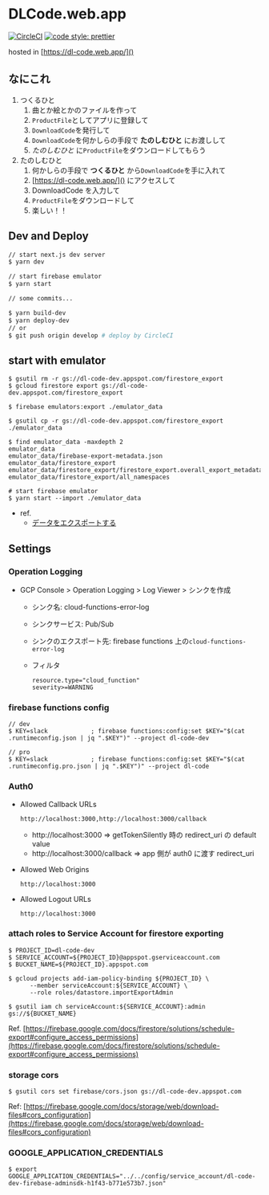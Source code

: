 # DLCode.web.app

[![CircleCI](https://circleci.com/gh/TatsuyaYamamoto/dl-code.web.app/tree/develop.svg?style=svg)](https://circleci.com/gh/TatsuyaYamamoto/dl-code.web.app/tree/develop)
[![code style: prettier](https://img.shields.io/badge/code_style-prettier-ff69b4.svg?style=flat-square)](https://github.com/prettier/prettier)

hosted in [https://dl-code.web.app/]()

## なにこれ

1. つくるひと
   1. 曲とか絵とかのファイルを作って
   1. `ProductFile`としてアプリに登録して
   1. `DownloadCode`を発行して
   1. `DownloadCode`を何かしらの手段で **たのしむひと** にお渡しして
   1. _たのしむひと_ に`ProductFile`をダウンロードしてもらう
1. たのしむひと
   1. 何かしらの手段で **つくるひと** から`DownloadCode`を手に入れて
   1. [https://dl-code.web.app/]() にアクセスして
   1. DownloadCode を入力して
   1. `ProductFile`をダウンロードして
   1. 楽しい！！

## Dev and Deploy

```bash
// start next.js dev server
$ yarn dev

// start firebase emulator
$ yarn start

// some commits...

$ yarn build-dev
$ yarn deploy-dev
// or
$ git push origin develop # deploy by CircleCI

```

## start with emulator

```shell script
$ gsutil rm -r gs://dl-code-dev.appspot.com/firestore_export
$ gcloud firestore export gs://dl-code-dev.appspot.com/firestore_export

$ firebase emulators:export ./emulator_data

$ gsutil cp -r gs://dl-code-dev.appspot.com/firestore_export ./emulator_data

$ find emulator_data -maxdepth 2
emulator_data
emulator_data/firebase-export-metadata.json
emulator_data/firestore_export
emulator_data/firestore_export/firestore_export.overall_export_metadata
emulator_data/firestore_export/all_namespaces

# start firebase emulator
$ yarn start --import ./emulator_data
```

- ref.
  - [データをエクスポートする](https://firebase.google.com/docs/firestore/manage-data/export-import?hl=ja#export_data)

## Settings

### Operation Logging

- GCP Console > Operation Logging > Log Viewer > シンクを作成

  - シンク名: cloud-functions-error-log
  - シンクサービス: Pub/Sub
  - シンクのエクスポート先: firebase functions 上の`cloud-functions-error-log`
  - フィルタ

    ```
    resource.type="cloud_function"
    severity>=WARNING
    ```

### firebase functions config

```shell script
// dev
$ KEY=slack            ; firebase functions:config:set $KEY="$(cat .runtimeconfig.json | jq ".$KEY")" --project dl-code-dev
```

```shell script
// pro
$ KEY=slack            ; firebase functions:config:set $KEY="$(cat .runtimeconfig.pro.json | jq ".$KEY")" --project dl-code

```

### Auth0

- Allowed Callback URLs

  ```text
  http://localhost:3000,http://localhost:3000/callback
  ```

  - http://localhost:3000 => getTokenSilently 時の redirect_uri の default value
  - http://localhost:3000/callback => app 側が auth0 に渡す redirect_uri

- Allowed Web Origins

  ```text
  http://localhost:3000
  ```

- Allowed Logout URLs
  ```text
  http://localhost:3000
  ```

### attach roles to Service Account for firestore exporting

```shell script
$ PROJECT_ID=dl-code-dev
$ SERVICE_ACCOUNT=${PROJECT_ID}@appspot.gserviceaccount.com
$ BUCKET_NAME=${PROJECT_ID}.appspot.com

$ gcloud projects add-iam-policy-binding ${PROJECT_ID} \
      --member serviceAccount:${SERVICE_ACCOUNT} \
      --role roles/datastore.importExportAdmin

$ gsutil iam ch serviceAccount:${SERVICE_ACCOUNT}:admin gs://${BUCKET_NAME}
```

Ref. [https://firebase.google.com/docs/firestore/solutions/schedule-export#configure_access_permissions](https://firebase.google.com/docs/firestore/solutions/schedule-export#configure_access_permissions)

### storage cors

```shell script
$ gsutil cors set firebase/cors.json gs://dl-code-dev.appspot.com
```

Ref: [https://firebase.google.com/docs/storage/web/download-files#cors_configuration](https://firebase.google.com/docs/storage/web/download-files#cors_configuration)

### GOOGLE_APPLICATION_CREDENTIALS

```shell script
$ export GOOGLE_APPLICATION_CREDENTIALS="../../config/service_account/dl-code-dev-firebase-adminsdk-h1f43-b771e573b7.json"
```

